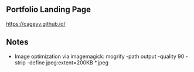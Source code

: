 ## Portfolio Landing Page
https://cageyv.github.io/

## Notes
- Image optimization via imagemagick: mogrify -path output -quality 90 -strip -define jpeg:extent=200KB *.jpeg
